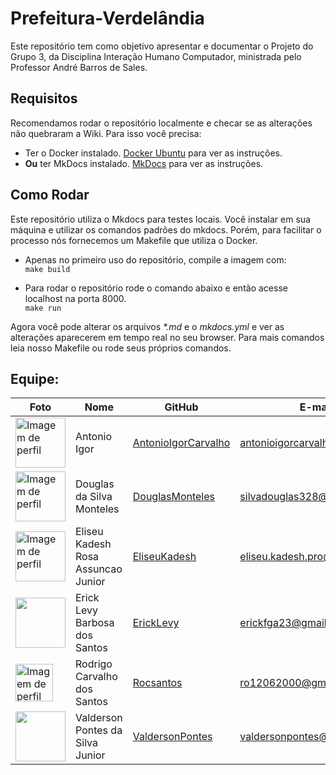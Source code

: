 # Prefeitura-Verdelândia

  Este repositório tem como objetivo apresentar e documentar o Projeto do Grupo 3, da Disciplina
  Interação Humano Computador, ministrada pelo Professor André Barros de Sales.

## Requisitos 

  Recomendamos rodar o repositório localmente e checar se as alterações não quebraram a Wiki.
  Para isso você precisa:

  - Ter o Docker instalado. [Docker Ubuntu](docs.docker.com/engine/install/ubuntu/) para ver as instruções.
  - **Ou** ter MkDocs instalado. [MkDocs](https://www.mkdocs.org/) para ver as instruções.


## Como Rodar

  Este repositório utiliza o Mkdocs para testes locais. Você instalar em sua máquina e utilizar os
  comandos padrões do mkdocs. Porém, para facilitar o processo nós fornecemos um Makefile que utiliza
  o Docker.

  * Apenas no primeiro uso do repositório, compile a imagem com:<br>```make build```

  * Para rodar o repositório rode o comando abaixo e então acesse localhost na porta 8000.<br>
  ```make run```

  Agora você pode alterar os arquivos *\*.md* e o *mkdocs.yml* e ver as alterações aparecerem em tempo
  real no seu browser. Para mais comandos leia nosso Makefile ou rode seus próprios comandos.

## Equipe:
|Foto | Nome            | GitHub      | E-mail       | 
|-----|-----------------|-------------|-------------|
| <img width='80' src='https://github.com/AntonioIgorCarvalho.png' alt='Imagem de perfil'> | Antonio Igor |[AntonioIgorCarvalho](https://github.com/AntonioIgorCarvalho) |antonioigorcarvalho@gmail.com |
| <img width='80' src='https://github.com/DouglasMonteles.png' alt='Imagem de perfil'> | Douglas da Silva Monteles | [DouglasMonteles](https://github.com/DouglasMonteles) | silvadouglas328@gmail.com |
| <img width='80' src='https://github.com/eliseukadesh67.png' alt='Imagem de perfil'> | Eliseu Kadesh Rosa Assuncao Junior | [EliseuKadesh](https://github.com/eliseukadesh67) |  eliseu.kadesh.pro@gmail.com |
| <img width='80' src='https://github.com/ErickLevy.png'> | Erick Levy Barbosa dos Santos | [ErickLevy](https://github.com/ErickLevy) | erickfga23@gmail.com | 
|  <img width='60' src='https://github.com/Rocsantos.png' alt='Imagem de perfil'> | Rodrigo Carvalho dos Santos | [Rocsantos](https://github.com/Rocsantos) | ro12062000@gmail.com |
| <img width='80' src='https://github.com/valdersonjr.png'> | Valderson Pontes da Silva Junior | [ValdersonPontes](https://github.com/valdersonjr) | valdersonpontes@gmail.com | 
